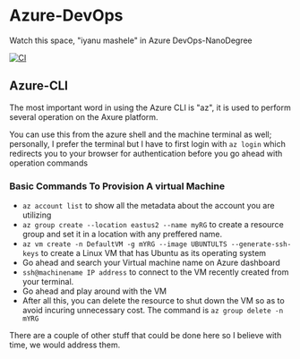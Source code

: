# Azure-DevOps

Watch this space, "iyanu mashele" in Azure DevOps-NanoDegree

[![CI](https://github.com/samuelarogbonlo/Azure-DevOps/actions/workflows/main.yml/badge.svg?branch=main)](https://github.com/samuelarogbonlo/Azure-DevOps/actions/workflows/main.yml)

## Azure-CLI

The most important word in using the Azure CLI is "az", it is used to perform several operation on the Axure platform. 

You can use this from the azure shell and the machine terminal as well; personally, I prefer the terminal but I have to first login with ```az login``` which redirects you to your browser for authentication before you go ahead with operation commands

### Basic Commands To Provision A virtual Machine

- ```az account list``` to show all the metadata about the account you are utilizing
- ```az group create --location eastus2 --name myRG``` to create a resource group and set it in a location with any preffered name.
- ```az vm create -n DefaultVM -g mYRG --image UBUNTULTS --generate-ssh-keys``` to create a Linux VM that has Ubuntu as its operating system
- Go ahead and search your Virtual machine name on Azure dashboard
- ```ssh@machinename IP address``` to connect to the VM recently created from your terminal.
- Go ahead and play around with the VM
- After all this, you can delete the resource to shut down the VM so as to avoid incuring unnecessary cost. The command is ```az group delete -n mYRG```

There are a couple of other stuff that could be done here so I believe with time, we would address them. 
